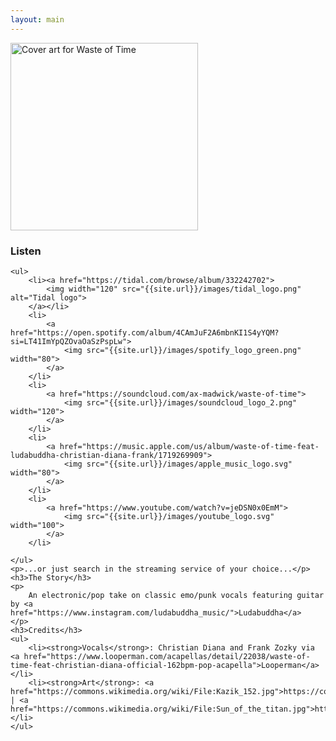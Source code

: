 ```yaml
---
layout: main
---
```


<div class="track__art">
<img src="{{site.url}}/images/waste_of_time@600x600.jpg" alt="Cover art for Waste of Time" width="300">
</div>
<div class="track__links">
	<h3>Listen</h3>

	<ul>
		<li><a href="https://tidal.com/browse/album/332242702">
			<img width="120" src="{{site.url}}/images/tidal_logo.png" alt="Tidal logo">
		</a></li>
		<li>
			<a href="https://open.spotify.com/album/4CAmJuF2A6mbnKI1S4yYQM?si=LT41ImYpQZOvaOaSzPspLw">
				<img src="{{site.url}}/images/spotify_logo_green.png" width="80">
			</a>
		</li>
		<li>
			<a href="https://soundcloud.com/ax-madwick/waste-of-time">
				<img src="{{site.url}}/images/soundcloud_logo_2.png" width="120">
			</a>
		</li>
		<li>
			<a href="https://music.apple.com/us/album/waste-of-time-feat-ludabuddha-christian-diana-frank/1719269909">
				<img src="{{site.url}}/images/apple_music_logo.svg" width="80">
			</a>
		</li>
		<li>
			<a href="https://www.youtube.com/watch?v=jeDSN0x0EmM">
				<img src="{{site.url}}/images/youtube_logo.svg" width="100">
			</a>
		</li>

	</ul>
	<p>...or just search in the streaming service of your choice...</p>
	<h3>The Story</h3>
	<p>
		An electronic/pop take on classic emo/punk vocals featuring guitar by <a href="https://www.instagram.com/ludabuddha_music/">Ludabuddha</a>
	</p>
	<h3>Credits</h3>
	<ul>
		<li><strong>Vocals</strong>: Christian Diana and Frank Zozky via <a href="https://www.looperman.com/acapellas/detail/22038/waste-of-time-feat-christian-diana-official-162bpm-pop-acapella">Looperman</a></li>
		<li><strong>Art</strong>: <a href="https://commons.wikimedia.org/wiki/File:Kazik_152.jpg">https://commons.wikimedia.org/wiki/File:Kazik_152.jpg</a> | <a href="https://commons.wikimedia.org/wiki/File:Sun_of_the_titan.jpg">https://commons.wikimedia.org/wiki/File:Sun_of_the_titan.jpg</a></li>
	</ul>
</div>